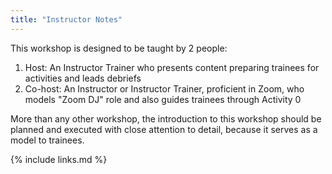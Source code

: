 ```yaml
---
title: "Instructor Notes"
---
```

This workshop is designed to be taught by 2 people:
1. Host: An Instructor Trainer who presents content preparing trainees for activities and leads debriefs
2. Co-host: An Instructor or Instructor Trainer, proficient in Zoom, who models "Zoom DJ" role and also guides trainees through Activity 0

More than any other workshop, the introduction to this workshop should be planned and executed with close attention to detail, because it serves as a model to trainees. 

{% include links.md %}
